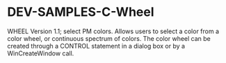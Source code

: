 # DEV-SAMPLES-C-Wheel
WHEEL Version 1.1; select PM colors. Allows users to select a color from a color wheel, or continuous spectrum of colors. The color wheel can be created through a CONTROL statement in a dialog box or by a WinCreateWindow call.
